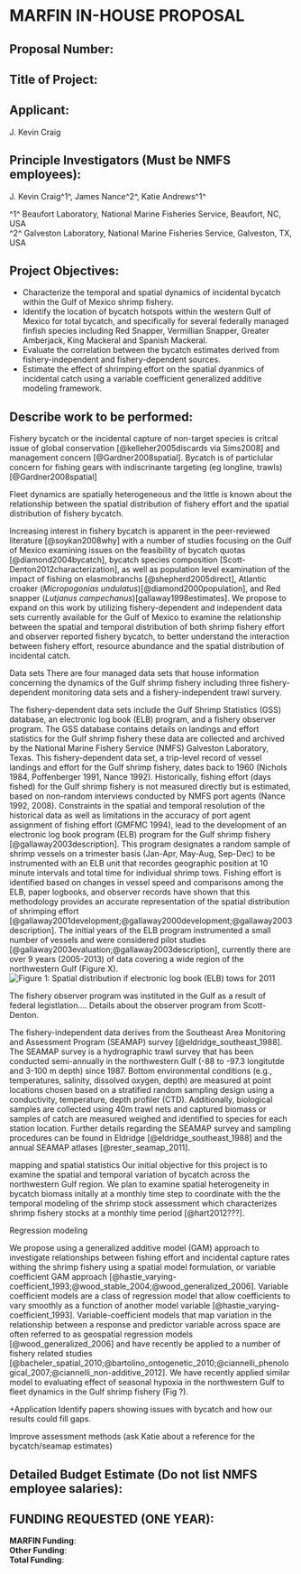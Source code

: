 # **MARFIN IN-HOUSE PROPOSAL**

## Proposal Number:

## Title of Project:

## Applicant:
J. Kevin Craig

## Principle Investigators (Must be NMFS employees):
J. Kevin Craig^1^, James Nance^2^, Katie Andrews^1^

^1^ Beaufort Laboratory, National Marine Fisheries Service, Beaufort, NC, USA  
^2^ Galveston Laboratory, National Marine Fisheries Service, Galveston, TX, USA 

## Project Objectives:  
* Characterize the temporal and spatial dynamics of incidental bycatch within the Gulf of Mexico shrimp fishery.  
* Identify the location of bycatch hotspots within the western Gulf of Mexico for total bycatch, and specifically for several federally managed finfish species including Red Snapper, Vermillian Snapper, Greater Amberjack, King Mackeral and Spanish Mackeral.  
* Evaluate the correlation between the bycatch estimates derived from fishery-independent and fishery-dependent sources.  
* Estimate the effect of shrimping effort on the spatial dyanmics of incidental catch using a variable coefficient generalized additive modeling framework.  

## Describe work to be performed:  

Fishery bycatch or the incidental capture of non-target species is critcal issue of global conservation [@kelleher2005discards via Sims2008] and management concern [@Gardner2008spatial].  Bycatch is of particlular concern for fishing gears with indiscrinante targeting (eg longline, trawls) [@Gardner2008spatial]

Fleet dynamics are spatially heterogeneous and the little is known about the relationship between the spatial distribution of fishery effort and the spatial distribution of fishery bycatch. 

Increasing interest in fishery bycatch is apparent in the peer-reviewed literature [@soykan2008why] with a number of studies focusing on the Gulf of Mexico examining issues on the feasibility of bycatch quotas [@diamond2004bycatch], bycatch species composition [Scott-Denton2012characterization], as well as population level examination of the impact of fishing on elasmobranchs [@shepherd2005direct], Atlantic croaker (*Micropogonias undulatus*)[@diamond2000population], and Red snapper (*Lutjanus campechanus*)[gallaway1998estimates].  We propose to expand on this work by utilizing fishery-dependent and independent data sets currently available for the Gulf of Mexico to examine the relationship between the spatial and temporal distribution of both shrimp fishery effort and observer reported fishery bycatch, to better understand the interaction between fishery effort, resource abundance and the spatial distribution of incidental catch.

Data sets
There are four managed data sets that house information concerning the dynamics of the Gulf shrimp fishery including three fishery-dependent monitoring data sets and a fishery-independent trawl survery.  

The fishery-dependent data sets include the Gulf Shrimp Statistics (GSS) database, an electronic log book (ELB) program, and a fishery observer program.   The GSS database contains details on landings and effort statistics for the Gulf shrimp fishery these data are collected and archived by the National Marine Fishery Service (NMFS) Galveston Laboratory, Texas.  This fishery-dependent data set, a trip-level record of vessel landings and effort for the Gulf shrimp fishery, dates back to 1960 (Nichols 1984, Poffenberger 1991, Nance 1992).  Historically, fishing effort (days fished) for the Gulf shrimp fishery is not measured directly but is estimated, based on non-random interviews conducted by NMFS port agents (Nance 1992, 2008). Constraints in the spatial and temporal resolution of the historical data as well as limitations in the accuracy of port agent assignment of fishing effort (GMFMC 1994), lead to the development of an electronic log book program (ELB) program for the Gulf shrimp fishery [@gallaway2003description].  This program designates a random sample of shrimp vessels on a trimester basis (Jan-Apr, May-Aug, Sep-Dec) to be instrumented with an ELB unit that recordes geographic position at 10 minute intervals and total time for individual shrimp tows.  Fishing effort is identified based on changes in vessel speed and comparisons among the ELB, paper logbooks, and observer records have shown that this methodology provides an accurate representation of the spatial distribution of shrimping effort [@gallaway2001development;@gallaway2000development;@gallaway2003description].  The initial years of the ELB program instrumented a small number of vessels and were considered pilot studies [@gallaway2003evaluation;@gallaway2003description], currently there are over 9 years (2005-2013) of data covering a wide region of the northwestern Gulf (Figure X).  
<img src="figure/elbPlot.png" title="Figure 1: Spatial distribution if electronic log book (ELB) tows for 2011" alt="Figure 1: Spatial distribution if electronic log book (ELB) tows for 2011" style="display: block; margin: auto;" />


The fishery observer program was instituted in the Gulf as a result of federal legistlation.... Details about the observer program from Scott-Denton.  

The fishery-independent data derives from the Southeast Area Monitoring and Assessment Program (SEAMAP) survey [@eldridge_southeast_1988].  The SEAMAP survey is a hydrographic trawl survey that has been conducted semi-annually in the northwestern Gulf  (-88 to -97.3 longitutde and 3-100 m depth) since 1987.  Bottom environmental conditions (e.g., temperatures, salinity, dissolved oxygen, depth) are measured at point locations chosen based on a stratified random sampling design using a conductivity, temperature, depth profiler (CTD).  Additionally, biological samples are collected using 40m trawl nets and captured biomass or samples of catch are measured weighed and identified to species for each station location.  Further details regarding the SEAMAP survey and sampling procedures can be found in Eldridge [@eldridge_southeast_1988] and the annual SEAMAP atlases [@rester_seamap_2011].  

mapping and spatial statistics
Our initial objective for this project is to examine the spatial and temporal variation of bycatch across the northwestern Gulf region. We plan to examine spatial heterogeneity in bycatch biomass initally at a monthly time step to coordinate with the the temporal modeling of the shrimp stock assessment which characterizes shrimp fishery stocks at a monthly time period [@hart2012???].  


Regression modeling

We propose using a generalized additive model (GAM) approach to investigate relationships between fishing effort and incidental capture rates withing the shrimp fishery using a spatial model formulation, or variable coefficient GAM approach [@hastie_varying-coefficient_1993;@wood_stable_2004;@wood_generalized_2006]. Variable coefficient models are a class of regression model that allow coefficients to vary smoothly as a function of another model variable [@hastie_varying-coefficient_1993].  Variable-coefficient models that map variation in the relationship between a response and predictor variable across space are often referred to as geospatial regression models [@wood_generalized_2006] and have recently be applied to a number of fishery related studies [@bacheler_spatial_2010;@bartolino_ontogenetic_2010;@ciannelli_phenological_2007;@ciannelli_non-additive_2012]. We have recently applied similar model to evaluating effect of seasonal hypoxia in the northwestern Gulf to fleet dynamics in the Gulf shrimp fishery (Fig ?).  

+Application
Identify papers showing issues with bycatch and how our results could fill gaps.

Improve assessment methods (ask Katie about a reference for the bycatch/seamap estimates)





## Detailed Budget Estimate (Do not list NMFS employee salaries):





## FUNDING REQUESTED (ONE YEAR):

**MARFIN Funding**:  
**Other Funding**:  
**Total Funding**:  


